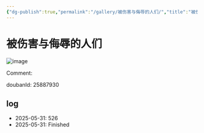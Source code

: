 ```yaml
---
{"dg-publish":true,"permalink":"/gallery/被伤害与侮辱的人们/","title":"被伤害与侮辱的人们","created":"2025-06-25T14:18:46.003+08:00"}
---
```



# 被伤害与侮辱的人们

![image](https://hiraeth-picbed.oss-cn-beijing.aliyuncs.com/20250531154033.webp)

Comment: 



doubanId: 25887930

## log

- 2025-05-31: 526
- 2025-05-31: Finished
